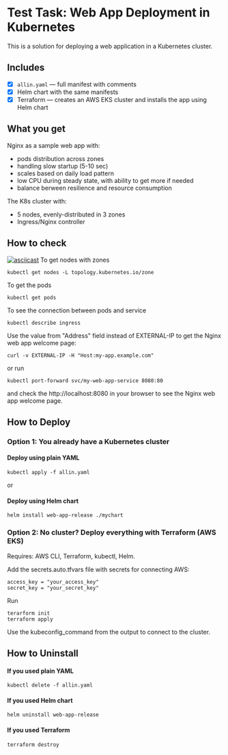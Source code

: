 # Test Task: Web App Deployment in Kubernetes

This is a solution for deploying a web application in a Kubernetes cluster.

## Includes

- [x] `allin.yaml` — full manifest with comments
- [x] Helm chart with the same manifests
- [x] Terraform — creates an AWS EKS cluster and installs the app using Helm chart

## What you get

Nginx as a sample web app with:
- pods distribution across zones
- handling slow startup (5-10 sec)
- scales based on daily load pattern
- low CPU during steady state, with ability to get more if needed
- balance berween resilience and resource consumption

The K8s cluster with:
- 5 nodes, evenly-distributed in 3 zones
- Ingress/Nginx controller

## How to check
[![asciicast](https://asciinema.org/a/LKcEvJupXwexAZgach8AateOh.svg)](https://asciinema.org/a/LKcEvJupXwexAZgach8AateOh)
To get nodes with zones
```
kubectl get nodes -L topology.kubernetes.io/zone
```
To get the pods
```
kubectl get pods
```
To see the connection between pods and service
```
kubectl describe ingress
```
Use the value from "Address" field instead of EXTERNAL-IP to get the Nginx web app welcome page:
```
curl -v EXTERNAL-IP -H "Host:my-app.example.com"
```
or run 
```
kubectl port-forward svc/my-web-app-service 8080:80
```
and check the http://localhost:8080 in your browser to see the Nginx web app welcome page.

## How to Deploy

### Option 1: You already have a Kubernetes cluster

#### Deploy using plain YAML
```
kubectl apply -f allin.yaml
```
or
#### Deploy using Helm chart
```
helm install web-app-release ./mychart
```
### Option 2: No cluster? Deploy everything with Terraform (AWS EKS)

Requires: AWS CLI, Terraform, kubectl, Helm.

Add the secrets.auto.tfvars file with secrets for connecting AWS:
```
access_key = "your_access_key"
secret_key = "your_secret_key"
```
Run
```
terarform init
terraform apply
```

Use the kubeconfig_command from the output to connect to the cluster.

## How to Uninstall

#### If you used plain YAML
```
kubectl delete -f allin.yaml
```
#### If you used Helm chart
```
helm uninstall web-app-release
```
#### If you used Terraform
```
terraform destroy
```

